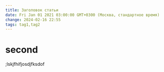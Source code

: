 ```yaml
---
title: Заголовок статьи
date: Fri Jan 01 2021 03:00:00 GMT+0300 (Москва, стандартное время)
change: 2024-02-16 22:55
tags: tag1,tag2
---
```

# second
;lskjfhifjosdjfksdof
